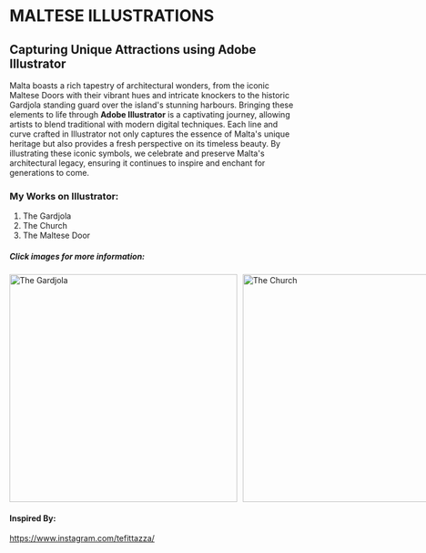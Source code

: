 <!DOCTYPE html>
<html lang="en">
<head>
    <meta charset="UTF-8">
    <meta name="viewport" content="width=device-width, initial-scale=1.0">
    <title>MALTESE ILLUSTRATIONS</title>
    <style>
        .small-image {
            height: 400px; /* Set a fixed height */
            width: auto; /* Maintain aspect ratio */
        }
        .image-container {
            display: flex;
            gap: 10px;
        }
    </style>
</head>
<body>
    <h1>MALTESE ILLUSTRATIONS</h1>
    <h2>Capturing Unique Attractions using Adobe Illustrator</h2>
    <p>Malta boasts a rich tapestry of architectural wonders, from the iconic Maltese Doors with their vibrant hues and intricate knockers to the historic Gardjola standing guard over the island's stunning harbours. Bringing these elements to life through <strong>Adobe Illustrator</strong> is a captivating journey, allowing artists to blend traditional with modern digital techniques. Each line and curve crafted in Illustrator not only captures the essence of Malta's unique heritage but also provides a fresh perspective on its timeless beauty. By illustrating these iconic symbols, we celebrate and preserve Malta's architectural legacy, ensuring it continues to inspire and enchant for generations to come.</p>
    <h3>My Works on Illustrator:</h3>
    <ol>
        <li>The Gardjola</li>
        <li>The Church</li>
        <li>The Maltese Door</li>
    </ol>
    <h5>Click images for more information:</h5>
    <div class="image-container">
        <a href="https://www.google.com/url?sa=i&url=https%3A%2F%2Fthe-passenger.de%2F2021%2F11%2F22%2Fgardjola-gardens-senglea-malta%2F&psig=AOvVaw1WvKKN4ni2GSWgW5C029Ht&ust=1717182640053000&source=images&cd=vfe&opi=89978449&ved=0CBIQjRxqFwoTCPjjnv6JtoYDFQAAAAAdAAAAABAE" target="_blank">
            <img src="Images/Gardjola.png" alt="The Gardjola" class="small-image">
        </a>
        <a href="https://www.google.com/url?sa=i&url=https%3A%2F%2Fen.wikipedia.org%2Fwiki%2FRotunda_of_Mosta&psig=AOvVaw0oOYwbiWoFUloGmzs7TRXU&ust=1717182720943000&source=images&cd=vfe&opi=89978449&ved=0CBIQjRxqFwoTCLDZ3qSKtoYDFQAAAAAdAAAAABAE" target="_blank">
            <img src="Images/Church.png" alt="The Church" class="small-image">
        </a>
        <a href="https://www.google.com/url?sa=i&url=https%3A%2F%2Fwww.shutterstock.com%2Fsearch%2Fmaltese-doors&psig=AOvVaw0aC9phn9gfBPKivld3ZvrX&ust=1717182783834000&source=images&cd=vfe&opi=89978449&ved=0CBIQjRxqFwoTCLjQjsSKtoYDFQAAAAAdAAAAABAK" target="_blank">
            <img src="Images/Door.png" alt="The Maltese Door" class="small-image">
        </a>
    </div>
    <h4>Inspired By:</h4>
    <a href="https://www.instagram.com/tefittazza/" target="_blank">https://www.instagram.com/tefittazza/</a>
</body>
</html>
